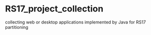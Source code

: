 # RS17_project_collection
collecting  web or desktop applications implemented by Java for RS17 partitioning
